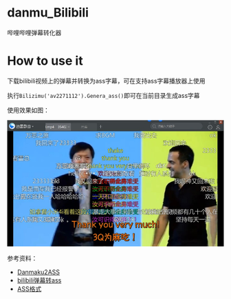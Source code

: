 # danmu_Bilibili
哔哩哔哩弹幕转化器
# How to use it
下载bilibili视频上的弹幕并转换为ass字幕，可在支持ass字幕播放器上使用

执行`Bilizimu('av2271112').Genera_ass()`即可在当前目录生成ass字幕

使用效果如图：

![](https://github.com/ioiogoo/danmu_Bilibili/blob/master/areyouok.jpg)

参考资料：
* [Danmaku2ASS](https://github.com/m13253/danmaku2ass)
* [bilibili弹幕转ass](https://my.oschina.net/liudiwu/blog/308924)
* [ASS格式](http://baike.baidu.com/link?url=V_TxNRb_4BPUyFcObkLK7gt2ugTzOG7c8cjCOL-f8TyjQH7QYgc1ZeMOduyjb_9mSAikOINIdxEq84PlJZSZNLlmQzlsdLbDCOlRiiMHUbm)
